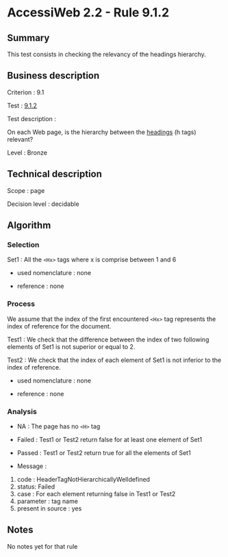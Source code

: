 # AccessiWeb 2.2 - Rule 9.1.2

## Summary

This test consists in checking the relevancy of the headings hierarchy.

## Business description

Criterion : 9.1

Test : [9.1.2](http://www.accessiweb.org/index.php/accessiweb-22-english-version.html#test-9-1-2)

Test description :

On each Web page, is the hierarchy between the [headings](http://www.accessiweb.org/index.php/glossary-76.html#mTitre) (h tags) relevant?

Level : Bronze

## Technical description

Scope : page

Decision level :
decidable

## Algorithm

### Selection

Set1 : All the `<Hx>` tags where x is comprise between 1 and 6

-   used nomenclature : none

-   reference : none

### Process
 
We assume that the index of the first encountered `<Hx>` tag represents the index of reference for the document.

Test1 : We check that the difference between the index of two following elements of Set1 is not superior or equal to 2.

Test2 : We check that the index of each element of Set1 is not inferior to the index of reference.

-   used nomenclature : none

-   reference : none

### Analysis

-   NA : The page has no `<H>` tag
-   Failed : Test1 or Test2 return false for at least one element of Set1
-   Passed : Test1 or Test2 return true for all the elements of Set1

-   Message :

1.  code : HeaderTagNotHierarchicallyWelldefined
2.  status: Failed
3.  case : For each element returning false in Test1 or Test2
4.  parameter : tag name
5.  present in source : yes

## Notes

No notes yet for that rule
